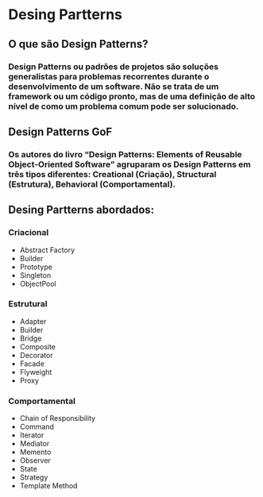 # Desing Partterns  

## O que são Design Patterns?
### Design Patterns ou padrões de projetos são soluções generalistas para problemas recorrentes durante o desenvolvimento de um software. Não se trata de um framework ou um código pronto, mas de uma definição de alto nível de como um problema comum pode ser solucionado.

## Design Patterns GoF
### Os autores do livro “Design Patterns: Elements of Reusable Object-Oriented Software” agruparam os Design Patterns em três tipos diferentes: Creational (Criação), Structural (Estrutura), Behavioral (Comportamental).

## Desing Partterns abordados:
### Criacional
<ul>
  <li>Abstract Factory</li>
  <li>Builder</li>
  <li>Prototype</li>
  <li>Singleton</li>
  <li>ObjectPool</li>
</ul>

### Estrutural
<ul>
  <li>Adapter</li>
  <li>Builder</li>
  <li>Bridge</li>
  <li>Composite</li>
  <li>Decorator</li>
  <li>Facade</li>
  <li>Flyweight</li>
  <li>Proxy</li>
</ul>

### Comportamental 
<ul>
  <li>Chain of Responsibility</li>
  <li>Command</li>
  <li>Iterator</li>
  <li>Mediator</li>
  <li>Memento</li>
  <li>Observer</li>
  <li>State</li>
  <li>Strategy</li>
  <li>Template Method</li>
</ul>



